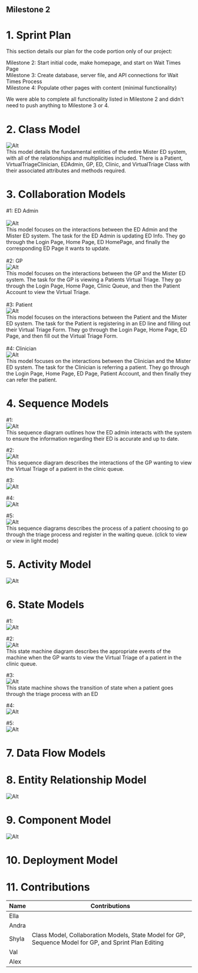 ## Milestone 2

# 1. Sprint Plan

This section details our plan for the code portion only of our project:

Milestone 2: Start initial code, make homepage, and start on Wait Times Page <br>
Milestone 3: Create database, server file, and API connections for Wait Times Process <br>
Milestone 4: Populate other pages with content (minimal functionality) <br>

We were able to complete all functionality listed in Milestone 2 and didn't need to push anything to Milestone 3 or 4.

# 2. Class Model

  ![Alt](Diagrams/ClassDiagram.svg)
  <br> This model details the fundamental entities of the entire Mister ED system, with all of the relationships and multiplicities included. There is a Patient, VirtualTriageClinician, EDAdmin, GP, ED, Clinic, and VirtualTriage Class with their associated attributes and methods required. 

# 3. Collaboration Models

  #1: ED Admin  
  <br> 
  ![Alt](Diagrams/EDAdminCollaborationDiagram.drawio.svg) 
  <br>This model focuses on the interactions between the ED Admin and the Mister ED system. The task for the ED Admin is updating ED Info. They go through the Login Page, Home Page, ED HomePage, and finally the corresponding ED Page it wants to update.
  <br>  
  #2: GP
  <br>
  ![Alt](Diagrams/GPCollaborationDiagram.svg)
  <br>This model focuses on the interactions between the GP and the Mister ED system. The task for the GP is viewing a Patients Virtual Triage. They go through the Login Page, Home Page, Clinic Queue, and then the Patient Account to view the Virtual Triage. 
  <br>  
  #3: Patient
  <br>
   ![Alt](Diagrams/PatientCollaborationDiagram.svg)
   <br>This model focuses on the interactions between the Patient and the Mister ED system. The task for the Patient is registering in an ED line and filling out their Virtual Triage Form. They go through the Login Page, Home Page, ED Page, and then fill out the Virtual Triage Form. 
  <br>  
  #4: Clinician
  <br> 
   ![Alt](Diagrams/clinicianCollaborationDiagram.svg)
   <br>This model focuses on the interactions between the Clinician and the Mister ED system. The task for the Clinician is referring a patient. They go through the Login Page, Home Page, ED Page, Patient Account, and then finally they can refer the patient.
  <br>

# 4. Sequence Models

  #1: 
  <br> 
  ![Alt](Diagrams/EDAdminSequenceDiagram.drawio.svg)
  <br>This sequence diagram outlines how the ED admin interacts with the system to ensure the information regarding their ED is accurate and up to date.

  #2:
  <br>
  ![Alt](Diagrams/GPSequenceDiagram.drawio.svg) 
  <br>This sequence diagram describes the interactions of the GP wanting to view the Virtual Triage of a patient in the clinic queue.

  #3:
  <br>
  ![Alt](Diagrams/ClinicianSequence.svg)
  <br>
  
  #4:
  <br>
  ![Alt](Diagrams/Sequence_patient1.drawio.svg)
  <br>

  #5:
  <br>
  ![Alt](Diagrams/Patient_does_triage.drawio.svg)
  <br> This sequence diagrams describes the process of a patient choosing to go through the triage process and register in the waiting queue. (click to view or view in light mode) <br>

# 5. Activity Model
![Alt](Diagrams/SwimLane.svg)


# 6. State Models

  #1: 
  <br> 
  ![Alt](Diagrams/EDAdminStateMachinepng.png)
  <br>

  #2:
  <br>
  ![Alt](Diagrams/GPStateDiagram.svg) 
 <br>This state machine diagram describes the appropriate events of the machine when the GP wants to view the Virtual Triage of a patient in the clinic queue.

  #3:
  <br>
  ![Alt](Diagrams/Patient_triage_state_diagram.svg)
  <br> This state machine shows the transition of state when a patient goes through the triage process with an ED
  
  #4:
  <br>
  ![Alt](Diagrams/)
  <br>
  
  #5:
  <br>
  ![Alt](Diagrams/)
  <br>

# 7. Data Flow Models


# 8. Entity Relationship Model
 ![Alt](Diagrams/ERD.png)
  <br>

# 9. Component Model
 ![Alt](Diagrams/componentdiagram.png)
  <br>

# 10. Deployment Model


# 11. Contributions

| Name | Contributions | 
| ----------- | ---------------------- |
| Ella |  |
| Andra |  |
| Shyla | Class Model, Collaboration Models, State Model for GP, Sequence Model for GP, and Sprint Plan Editing|
| Val | | 
| Alex |  |

